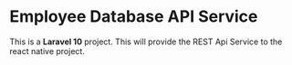 # Employee Database API Service
This is a **Laravel 10** project. This will provide the REST Api Service to the react native project.

